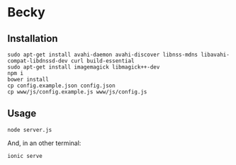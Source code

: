 # Becky

## Installation

```
sudo apt-get install avahi-daemon avahi-discover libnss-mdns libavahi-compat-libdnssd-dev curl build-essential
sudo apt-get install imagemagick libmagick++-dev
npm i
bower install
cp config.example.json config.json
cp www/js/config.example.js www/js/config.js
```

## Usage

```
node server.js
```
And, in an other terminal:
```
ionic serve
```
